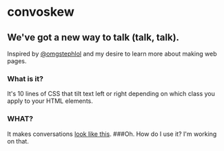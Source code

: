 convoskew
=========
We've got a new way to talk (talk, talk).
---------
Inspired by [@omgstephlol](http://jsfiddle.net/wCDar/2/) and my desire to learn more about making web pages.

### What is it?
It's 10 lines of CSS that tilt text left or right depending on which class you apply to your HTML elements.
### WHAT?
It makes conversations [look like this](http://jsfiddle.net/wCDar/2/).
###Oh. How do I use it?
I'm working on that.